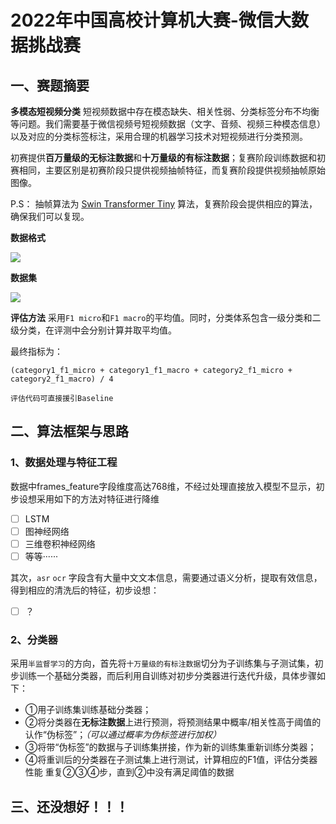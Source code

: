 # 2022年中国高校计算机大赛-微信大数据挑战赛

## 一、赛题摘要
**多模态短视频分类**
短视频数据中存在模态缺失、相关性弱、分类标签分布不均衡等问题。我们需要基于微信视频号短视频数据（文字、音频、视频三种模态信息）以及对应的分类标签标注，采用合理的机器学习技术对短视频进行分类预测。

初赛提供**百万量级的无标注数据**和**十万量级的有标注数据**；复赛阶段训练数据和初赛相同，主要区别是初赛阶段只提供视频抽帧特征，而复赛阶段提供视频抽帧原始图像。

P.S： 抽帧算法为 [Swin Transformer Tiny](https://zhuanlan.zhihu.com/p/361366090) 算法，复赛阶段会提供相应的算法，确保我们可以复现。

**数据格式**


![](https://tc.pengchen.tech/img/20220515204738.png)

**数据集**

![](https://tc.pengchen.tech/img/20220515204956.png)

**评估方法**
采用`F1 micro`和`F1 macro`的平均值。同时，分类体系包含一级分类和二级分类，在评测中会分别计算并取平均值。

最终指标为：

`(category1_f1_micro + category1_f1_macro + category2_f1_micro + category2_f1_macro) / 4`

```
评估代码可直接援引Baseline
```

## 二、算法框架与思路
### 1、数据处理与特征工程
数据中frames_feature字段维度高达768维，不经过处理直接放入模型不显示，初步设想采用如下的方法对特征进行降维
- [ ] LSTM
- [ ] 图神经网络
- [ ] 三维卷积神经网络
- [ ] 等等······

其次，`asr` `ocr` 字段含有大量中文文本信息，需要通过语义分析，提取有效信息，得到相应的清洗后的特征，初步设想：
- [ ] ？

### 2、分类器
采用`半监督学习`的方向，首先将`十万量级的有标注数据`切分为子训练集与子测试集，初步训练一个基础分类器，而后利用自训练对初步分类器进行迭代升级，具体步骤如下：

- ①用子训练集训练基础分类器；
- ②将分类器在**无标注数据**上进行预测，将预测结果中概率/相关性高于阈值的认作“伪标签”；*（可以通过概率为伪标签进行加权）*
- ③将带“伪标签”的数据与子训练集拼接，作为新的训练集重新训练分类器；
- ④将重训后的分类器在子测试集上进行测试，计算相应的F1值，评估分类器性能
重复②③④步，直到②中没有满足阈值的数据


## 三、还没想好！！！
